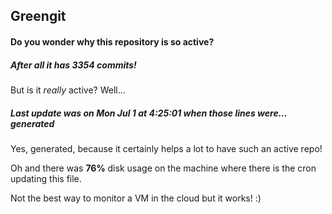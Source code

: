 ## Greengit

#### Do you wonder why this repository is so active?

##### After all it has 3354 commits!

But is it *really* active? Well...

##### Last update was on Mon Jul 1 at 4:25:01 when those lines were... generated

Yes, generated, because it certainly helps a lot to have such an active repo!

Oh and there was **76%** disk usage on the machine
where there is the cron updating this file.

Not the best way to monitor a VM in the cloud but it works! :)
